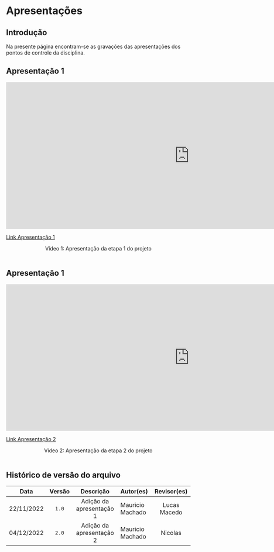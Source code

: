 # Apresentações

## Introdução

Na presente página encontram-se as gravações das apresentações dos pontos de controle da disciplina.

## Apresentação 1

<center>
<iframe width="1000vw" height="400vh" src="https://www.youtube.com/embed/PX3cAScQhcM" title="YouTube video player" frameborder="0" allow="accelerometer; autoplay; clipboard-write; encrypted-media; gyroscope; picture-in-picture" allowfullscreen></iframe>
</center>

[Link Apresentação 1](https://youtu.be/PX3cAScQhcM)

<div style="text-align: center">
Vídeo 1: Apresentação da etapa 1 do projeto
</div>
<br>

## Apresentação 1

<center>
<iframe width="1000vw" height="400vh" src="https://www.youtube.com/embed/Pj61xkfG3uo" title="YouTube video player" frameborder="0" allow="accelerometer; autoplay; clipboard-write; encrypted-media; gyroscope; picture-in-picture" allowfullscreen></iframe>
</center>

[Link Apresentação 2](https://youtu.be/Pj61xkfG3uo)

<div style="text-align: center">
Vídeo 2: Apresentação da etapa 2 do projeto
</div>
<br>

## Histórico de versão do arquivo

|    Data    | Versão |        Descrição         | Autor(es)        | Revisor(es)  |
| :--------: | :----: | :----------------------: | :--------------- | :----------: |
| 22/11/2022 | `1.0`  | Adição da apresentação 1 | Mauricio Machado | Lucas Macedo |
| 04/12/2022 | `2.0`  | Adição da apresentação 2 | Mauricio Machado |   Nicolas    |
